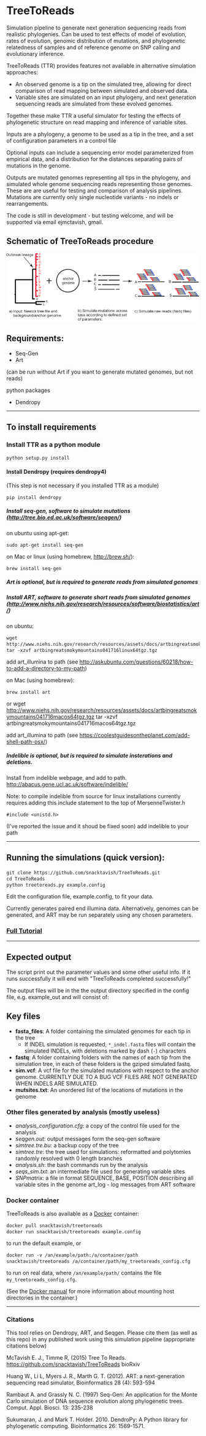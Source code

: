 # TreeToReads

Simulation pipeline to generate next generation sequencing reads from realistic phylogenies.
Can be used to test effects of model of evolution, rates of evolution,
genomic distribution of mutations, and phylogenetic relatedness of samples and of reference genome
on SNP calling and evolutionary inference.

TreeToReads (TTR) provides features not available in alternative simulation approaches:

  - An observed genome is a tip on the simulated tree, allowing for direct comparison of read mapping between simulated and observed data.
  - Variable sites are simulated on an input phylogeny, and next generation sequencing reads are simulated from these evolved genomes.

Together these make TTR a useful simulator for testing the effects of phylogenetic structure on read mapping and inference of variable sites.


Inputs are a phylogeny, a genome to be used as a tip in the tree,
and a set of configuration parameters in a control file

Optional inputs can include a sequencing error model parameterized from empirical data,
and a distribution for the distances separating pairs of mutations in the genome.

Outputs are mutated genomes representing all tips in the phylogeny,
and simulated whole genome sequencing reads representing those genomes.
These are are useful for testing and comparison of analysis pipelines.
Mutations are currently only single nucleotide variants - no indels or rearrangements.

The code is still in development - but testing welcome, and will be supported via email ejmctavish, gmail.

## Schematic of TreeToReads procedure
![](https://github.com/snacktavish/TreeToReads/blob/master/docs/TTR-figure.png?raw=true)

## Requirements:

-   Seq-Gen
-   Art

(can be run without Art if you want to generate mutated genomes, but not reads)

python packages
-   Dendropy


-------------------------

## To install requirements
### Install TTR as a python module

    python setup.py install

#### Install Dendropy (requires dendropy4)
(This step is not necessary if you installed TTR as a module)

    pip install dendropy

##### Install seq-gen, software to simulate mutations (http://tree.bio.ed.ac.uk/software/seqgen/)
on ubuntu using apt-get:

    sudo apt-get install seq-gen

on Mac or linux (using homebrew, http://brew.sh/):

    brew install seq-gen


##### Art is optional, but is required to generate reads from simulated genomes
##### Install ART, software to generate short reads from simulated genomes (http://www.niehs.nih.gov/research/resources/software/biostatistics/art/)

on ubuntu:

    wget http://www.niehs.nih.gov/research/resources/assets/docs/artbingreatsmokymountains041716linux64tgz.tgz
    tar -xzvf artbingreatsmokymountains041716linux64tgz.tgz

add art_illumina to path (see http://askubuntu.com/questions/60218/how-to-add-a-directory-to-my-path)

on Mac (using homebrew):

    brew install art
or
   wget http://www.niehs.nih.gov/research/resources/assets/docs/artbingreatsmokymountains041716macos64tgz.tgz
   tar -xzvf artbingreatsmokymountains041716macos64tgz.tgz

add art_illumina to path (see https://coolestguidesontheplanet.com/add-shell-path-osx/)

##### Indelible is optional, but is required to simulate insterations and deletions.

Install from indelible webpage, and add to path.
    http://abacus.gene.ucl.ac.uk/software/indelible/

Note: to compile indelible from source for linux installations currently requires adding this include statement to the top of MersenneTwister.h

    #include <unistd.h>

(I've reported the issue and it shoud be fixed soon)
add indelible to your path



-----------------------------------------------------------
## Running the simulations (quick version):

    git clone https://github.com/snacktavish/TreeToReads.git
    cd TreeToReads
    python treetoreads.py example.config

Edit the configuration file, example.config, to fit your data.

Currently generates paired end illumina data.
Alternatively, genomes can be generated, and ART may be
 run separately using any chosen parameters.

### [Full Tutorial](https://github.com/snacktavish/TreeToReads/blob/master/docs/tutorial.md)

---------------------------------------------------------
## Expected output
The script print out the parameter values and some other useful info.
If it runs successfully it will end with
"TreeToReads completed successfully!"

The output files will be in the the output directory specified in the
config file, e.g. example_out
and will consist of:

## Key files
- **fasta_files**: A folder containing the simulated genomes for each tip in the tree
  - If INDEL simulation is requested, `*_indel.fasta` files will contain the simulated INDELs, with deletions marked by dash (`-`) characters
- **fastq**: A folder containing folders with the names of each tip from the simulation tree, in each of these folders is the gziped simulated fastq.
- **sim.vcf**: A vcf file for the simulated mutations with respect to the anchor genome.
  CURRENTLY DUE TO A BUG VCF FILES ARE NOT GENERATED WHEN INDELS ARE SIMULATED.
- **mutsites.txt**: An unordered list of the locations of mutations in the genome

### Other files generated by analysis (mostly useless)
- *analysis_configuration.cfg*: a copy of the control file used for the analysis
- *seqgen.out*: output messages form the seq-gen software
- *simtree.tre.bu*: a backup copy of the tree
- *simtree.tre*: the tree used for simulations: reformatted and polytomies randomly resolved with 0 length branches
- *analysis.sh*: the bash commands run by the analysis
- *seqs_sim.txt*: an intermediate file used for generating variable sites
- *SNPmatrix*: a file in format SEQUENCE, BASE, POSITION describing all variable sites in the genome
art_log - log messages from ART software

### Docker container
TreeToReads is also available as a [Docker](https://www.docker.com/) container:

    docker pull snacktavish/treetoreads
    docker run snacktavish/treetoreads example.config

to run the default example, or

    docker run -v /an/example/path:/a/container/path snacktavish/treetoreads /a/container/path/my_treetoreads_config.cfg

to run on real data, where ```/an/example/path/``` contains the file ```my_treetoreads_config.cfg```.

(See the [Docker manual](http://docs.docker.com/engine/reference/run/#volume-shared-filesystems) for more information about mounting host directories in the container.)


----------------------------------------------------------------------------------------

### Citations
This tool relies on Dendropy, ART, and Seqgen.
Please cite them (as well as this repo) in any published work using this simulation pipeline (appropriate citations below)

McTavish E. J., Timme R, (2015) Tree To Reads. https://github.com/snacktavish/TreeToReads  bioRxiv

Huang W., Li L, Myers J. R., Marth G. T. (2012). ART: a next-generation sequencing read simulator, Bioinformatics 28 (4): 593-594

Rambaut A. and Grassly N. C. (1997) Seq-Gen: An application for the Monte Carlo simulation of DNA sequence evolution along phylogenetic trees. Comput. Appl. Biosci. 13: 235-238

Sukumaran, J. and Mark T. Holder. 2010. DendroPy: A Python library for phylogenetic computing. Bioinformatics 26: 1569-1571.

